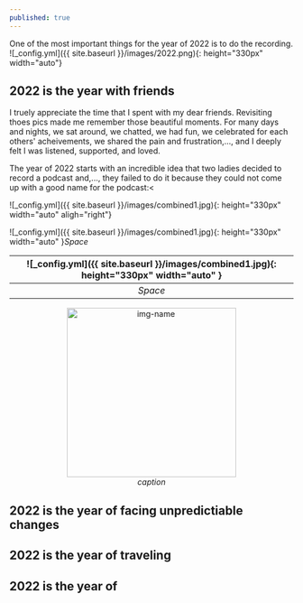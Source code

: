 ```yaml
---
published: true
---
```


One of the most important things for the year of 2022 is to do the recording.
![_config.yml]({{ site.baseurl }}/images/2022.png){: height="330px" width="auto"}
## 2022 is the year with friends
I truely appreciate the time that I spent with my dear friends. Revisiting thoes pics made me remember those beautiful moments. For many days and nights, we sat around, we chatted, we had fun, we celebrated for each others' acheivements, we shared the pain and frustration,..., and I deeply felt I was listened, supported, and loved.

The year of 2022 starts with an incredible idea that two ladies decided to record a podcast and,..., they failed to do it because they could not come up with a good name for the podcast:<

![_config.yml]({{ site.baseurl }}/images/combined1.jpg){: height="330px" width="auto" aligh="right"}

![_config.yml]({{ site.baseurl }}/images/combined1.jpg){: height="330px" width="auto" }*Space*

| ![_config.yml]({{ site.baseurl }}/images/combined1.jpg){: height="330px" width="auto" } | 
|:--:| 
| *Space* |
</center>

<p align="center">
  <img alt="img-name" src="{{ site.baseurl }}/images/combined1.jpg" width="300">
  <br>
    <em>caption</em>
</p>


## 2022 is the year of facing unpredictiable changes


## 2022 is the year of traveling

## 2022 is the year of
